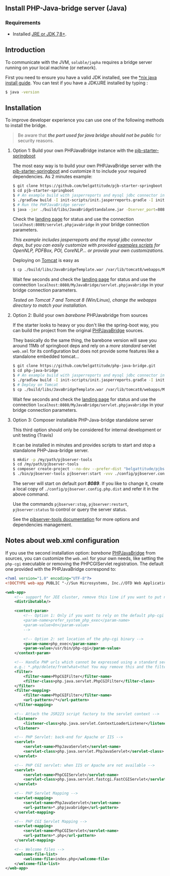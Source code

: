 ## Install PHP-Java-bridge server (Java)

### Requirements
 
- Installed [JRE or JDK 7,8+](./server/install_java.md).

## Introduction

To communicate with the JVM, `soluble/japha` requires a bridge server running on your local machine (or network). 

First you need to ensure you have a valid JDK installed, see the [*nix java install guide](./server/install_java.md). 
You can test if you have a JDK/JRE installed by typing :

```sh
$ java -version 
``` 

## Installation 
 
To improve developer experience you can use one of the following methods to install the bridge.

> Be aware that ***the port used for java bridge should not be public*** for security reasons.

1. Option 1: Build your own PHPJavaBridge instance with the [pjb-starter-springboot](https://github.com/belgattitude/pjb-starter-springboot)

   The most easy way is to build your own PHPJavaBridge server with the [pjb-starter-springboot](https://github.com/belgattitude/pjb-starter-springboot) 
   and customize it to include your required dependencies. As 2 minutes example:
    
   ```bash
   $ git clone https://github.com/belgattitude/pjb-starter-springboot
   $ cd pjb-starter-springboot
   $ # An example build with jasperreports and mysql jdbc connector included
   $ ./gradlew build -I init-scripts/init.jasperreports.gradle -I init-scripts/init.mysql.gradle
   $ # Run the PHPJavaBridge server
   $ java -jar ./build/libs/JavaBridgeStandalone.jar -Dserver_port=8089   
   ``` 
   Check the [landing page](http://localhost:8089) for status and use the connection `localhost:8089/servlet.phpjavabridge` in your bridge connection parameters.
   
   *This example includes jasperreports and the mysql jdbc connector deps, but you can easily
   customize with provided [examples scripts](https://github.com/belgattitude/pjb-starter-springboot/blob/master/init-scripts/README.md) for OpenNLP, PDFBox, POI, CoreNLP... or provide your
   own customizations.* 
   
   Deploying on [Tomcat]((./server/install_tomcat.md)) is easy as 
   
   ```bash
   $ cp ./build/libs/JavaBridgeTemplate.war /var/lib/tomcat8/webapps/MyJavaBridge.war      
   ```  
   Wait few seconds and check the [landing page](http://localhost:8080/MyJavaBridge) for status and use the connection `localhost:8080/MyJavaBridge/servlet.phpjavabridge` in your bridge connection parameters.    
   
   *Tested on Tomcat 7 and Tomcat 8 (Win/Linux), change the webapps directory to match your installation.*
    
   
2. Option 2: Build your own *barebone* PHPJavabridge from sources
       
   If the starter looks to heavy or you don't like the spring-boot way, you can 
   build the project from the original [PHPJavaBridge](https://github.com/belgattitude/php-java-bridge) sources.
   
   They basically do the same thing, the barebone version will save you around 11Mb of springboot deps and
   rely on a *more standard* servlet `web.xml` for its configuration but does not provide some features like
   a standalone embedded tomcat...    
   
   ```bash
   $ git clone https://github.com/belgattitude/php-java-bridge.git
   $ cd php-java-bridge
   $ # An example build with jasperreports and mysql jdbc connector included
   $ ./gradlew build -I init-scripts/init.jasperreports.gradle -I init-scripts/init.mysql.gradle
   $ # Deploy on Tomcat 
   $ cp ./build/libs/JavaBridgeTemplate.war /var/lib/tomcat8/webapps/MyJavaBridge.jar
   ```
   
   Wait few seconds and check the [landing page](http://localhost:8080) for status and use the connection `localhost:8080/MyJavaBridge/servlet.phpjavabridge` in your bridge connection parameters.    
      
3. Option 3: Composer installable PHP-Java-bridge standalone server 

   This third option should only be considered for internal development or unit testing (Travis) 
     
    It can be installed in minutes and provides scripts to start and stop a standalone PHP-Java-bridge server. 
       
    ```bash
    $ mkdir -p /my/path/pjbserver-tools
    $ cd /my/path/pjbserver-tools
    $ composer create-project --no-dev --prefer-dist "belgattitude/pjbserver-tools"
    $ ./bin/pjbserver-tools pjbserver:start -vvv ./config/pjbserver.config.php.dist
    ```
    
    The server will start on default port ***8089***. If you like to change it, create a local copy of `./config/pjbserver.config.php.dist`
    and refer it in the above command.
       
    Use the commands `pjbserver:stop`, `pjbserver:restart`, `pjbserver:status` to control or query the server status.
    
    See the [pjbserver-tools documentation](https://github.com/belgattitude/pjbserver-tools) for more options
    and dependencies management.  
             

## Notes about web.xml configuration 

If you use the second installation option: *barebone* [PHPJavaBridge](https://github.com/belgattitude/php-java-bridge) from sources,
you can customize the `web.xml` for your own needs, like setting the `php-cgi` executable or removing
the PHPCGIServlet registration. The default one provided with the PHPJavaBridge correspond to:
 
```xml
<?xml version="1.0" encoding="UTF-8"?>
<!DOCTYPE web-app PUBLIC "-//Sun Microsystems, Inc.//DTD Web Application 2.3//EN" "http://java.sun.com/dtd/web-app_2_3.dtd">

<web-app>
    <!-- support for JEE cluster, remove this line if you want to put non-serializable objects into the java_session() -->
    <distributable/>

    <context-param>
        <!-- Option 1: Only if you want to rely on the default php-cgi binary
        <param-name>prefer_system_php_exec</param-name>
        <param-value>On</param-value>
        -->        

        <!-- Option 2: set location of the php-cgi binary -->
        <param-name>php_exec</param-name>
        <param-value>/usr/bin/php-cgi</param-value>
    </context-param>

    <!-- Handle PHP urls which cannot be expressed using a standard servlet spec 2.2 url-pattern, 
    e.g.: *.php/delete/from?what=that You may remove this and the filter-mapping below -->
    <filter>
        <filter-name>PhpCGIFilter</filter-name>
        <filter-class>php.java.servlet.PhpCGIFilter</filter-class>
    </filter>
    <filter-mapping>
        <filter-name>PhpCGIFilter</filter-name>
        <url-pattern>/*</url-pattern>
    </filter-mapping>

    <!-- Attach the JSR223 script factory to the servlet context -->
    <listener>
        <listener-class>php.java.servlet.ContextLoaderListener</listener-class>
    </listener>

    <!-- PHP Servlet: back-end for Apache or IIS -->
    <servlet>
        <servlet-name>PhpJavaServlet</servlet-name>
        <servlet-class>php.java.servlet.PhpJavaServlet</servlet-class>
    </servlet>

    <!-- PHP CGI servlet: when IIS or Apache are not available -->
    <servlet>
        <servlet-name>PhpCGIServlet</servlet-name>
        <servlet-class>php.java.servlet.fastcgi.FastCGIServlet</servlet-class>
    </servlet>

    <!-- PHP Servlet Mapping -->
    <servlet-mapping>
        <servlet-name>PhpJavaServlet</servlet-name>
        <url-pattern>*.phpjavabridge</url-pattern>
    </servlet-mapping>

    <!-- PHP CGI Servlet Mapping -->
    <servlet-mapping>
        <servlet-name>PhpCGIServlet</servlet-name>
        <url-pattern>*.php</url-pattern>
    </servlet-mapping>

    <!-- Welcome files -->
    <welcome-file-list>
        <welcome-file>index.php</welcome-file>
    </welcome-file-list>
</web-app>
```


